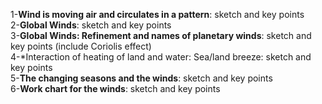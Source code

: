 1-**Wind is moving air and circulates in a pattern**: sketch and key points  
2-**Global Winds**: sketch and key points  
3-**Global Winds: Refinement and names of planetary winds**: sketch and key points (include Coriolis effect)  
4-*Interaction of heating of land and water: Sea/land breeze: sketch and key points  
5-**The changing seasons and the winds**: sketch and key points  
6-**Work chart for the winds**: sketch and key points
